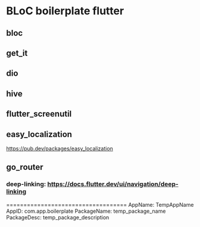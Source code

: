 # BLoC boilerplate flutter

## bloc
## get_it
## dio
## hive
## flutter_screenutil
## easy_localization
https://pub.dev/packages/easy_localization

## go_router
### deep-linking: https://docs.flutter.dev/ui/navigation/deep-linking
 
 ===================================
 AppName: TempAppName
 AppID: com.app.boilerplate
 PackageName: temp_package_name
 PackageDesc: temp_package_description